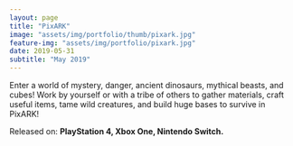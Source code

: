 ```yaml
---
layout: page
title: "PixARK"
image: "assets/img/portfolio/thumb/pixark.jpg"
feature-img: "assets/img/portfolio/pixark.jpg"
date: 2019-05-31
subtitle: "May 2019"
---
```


Enter a world of mystery, danger, ancient dinosaurs, mythical beasts, and cubes!
Work by yourself or with a tribe of others to gather materials, craft useful items, tame wild creatures, and build huge bases to survive in PixARK!

Released on: **PlayStation 4, Xbox One, Nintendo Switch.**
